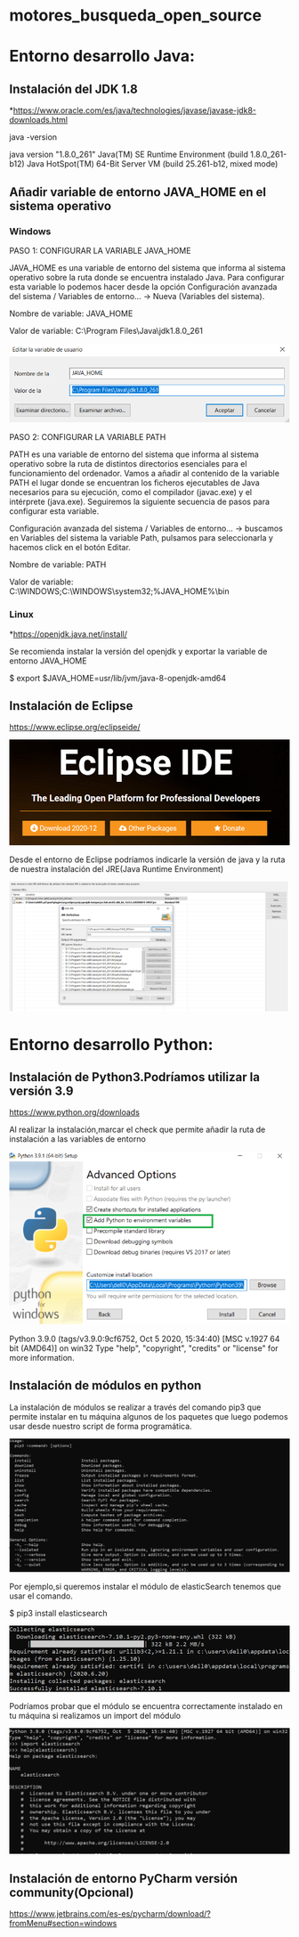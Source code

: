 # motores_busqueda_open_source

# Entorno desarrollo Java:
## Instalación del JDK 1.8

*https://www.oracle.com/es/java/technologies/javase/javase-jdk8-downloads.html

java -version

java version "1.8.0_261"
Java(TM) SE Runtime Environment (build 1.8.0_261-b12)
Java HotSpot(TM) 64-Bit Server VM (build 25.261-b12, mixed mode)

## Añadir variable de entorno JAVA_HOME en el sistema operativo

### Windows

PASO 1: CONFIGURAR LA VARIABLE JAVA_HOME

JAVA_HOME es una variable de entorno del sistema que informa al sistema operativo sobre la ruta donde se encuentra instalado Java.
Para configurar esta variable lo podemos hacer desde la opción Configuración avanzada del sistema /  Variables de entorno... -> Nueva (Variables del sistema).

Nombre de variable: JAVA_HOME

Valor de variable: C:\Program Files\Java\jdk1.8.0_261 

<img src="instalar_java.png">

PASO 2: CONFIGURAR LA VARIABLE PATH

PATH es una variable de entorno del sistema que informa al sistema operativo sobre la ruta de distintos directorios esenciales para el funcionamiento del ordenador. Vamos a añadir al contenido de la variable PATH el lugar donde se encuentran los ficheros ejecutables de Java necesarios para su ejecución, como el compilador (javac.exe) y el intérprete (java.exe). Seguiremos la siguiente secuencia de pasos para configurar esta variable.

Configuración avanzada del sistema /  Variables de entorno... -> buscamos en Variables del sistema la variable Path, pulsamos para seleccionarla y hacemos click en el botón Editar.

Nombre de variable: PATH

Valor de variable: C:\WINDOWS;C:\WINDOWS\system32;%JAVA_HOME%\bin

### Linux

*https://openjdk.java.net/install/

Se recomienda instalar la versión del openjdk y exportar la variable de entorno JAVA_HOME

$ export $JAVA_HOME=usr/lib/jvm/java-8-openjdk-amd64

## Instalación de Eclipse

https://www.eclipse.org/eclipseide/

<img src="eclipse_ide.png">

Desde el entorno de Eclipse podríamos indicarle la versión de java y la ruta de nuestra instalación del JRE(Java Runtime Environment)

<img src="jre_java.png">

# Entorno desarrollo Python:

## Instalación de Python3.Podríamos utilizar la versión 3.9

https://www.python.org/downloads

Al realizar la instalación,marcar el check que permite añadir la ruta de instalación a las variables de entorno

<img src="instalar_python.png">

Python 3.9.0 (tags/v3.9.0:9cf6752, Oct  5 2020, 15:34:40) [MSC v.1927 64 bit (AMD64)] on win32
Type "help", "copyright", "credits" or "license" for more information.
>>>

## Instalación de módulos en python

La instalación de módulos se realizar a través del comando pip3 que permite instalar en tu máquina algunos de los paquetes que luego podemos usar desde
nuestro script de forma programática.

<img src="instalar_modulos_pip3.png">

Por ejemplo,si queremos instalar el módulo de elasticSearch tenemos que usar el comando.

$ pip3 install elasticsearch

<img src="instalar_elasticSearch.png">

Podríamos probar que el módulo se encuentra correctamente instalado en tu máquina si realizamos un import del módulo

<img src="import_elasticSearch.png">

## Instalación de entorno PyCharm versión community(Opcional) 

https://www.jetbrains.com/es-es/pycharm/download/?fromMenu#section=windows


